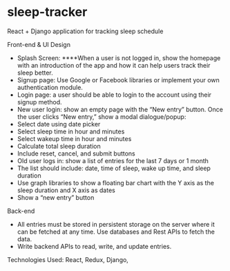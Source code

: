 # sleep-tracker
React + Django application for tracking sleep schedule 

Front-end & UI Design

* Splash Screen: ****When a user is not logged in, show the homepage with an introduction of the app and how it can help users track their sleep   better.
* Signup page: Use Google or Facebook libraries or implement your own authentication module.
* Login page: a user should be able to login to the account using their signup method.
* New user login: show an empty page with the “New entry” button. Once the user clicks “New entry,” show a modal dialogue/popup:
* Select date using date picker
* Select sleep time in hour and minutes
* Select wakeup time in hour and minutes
* Calculate total sleep duration
* Include reset, cancel, and submit buttons
* Old user logs in: show a list of entries for the last 7 days or 1 month
* The list should include: date, time of sleep, wake up time, and sleep duration
* Use graph libraries to show a floating bar chart with the Y axis as the sleep duration and X axis as dates
* Show a “new entry” button

Back-end

* All entries must be stored in persistent storage on the server where it can be fetched at any time. Use databases and Rest APIs to fetch the data.
* Write backend APIs to read, write, and update entries.

Technologies Used:
React, Redux, Django,


